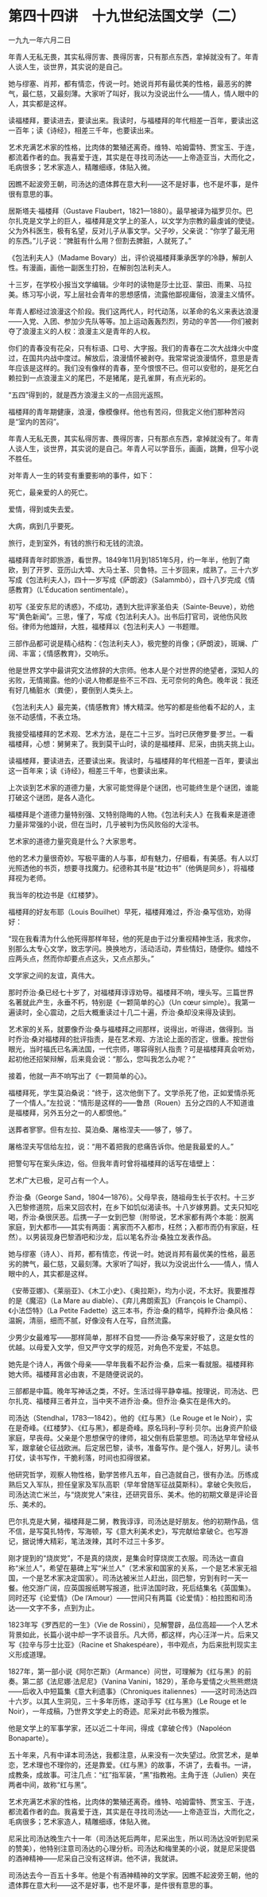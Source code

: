    

# 第四十四讲　十九世纪法国文学（二）

一九九一年六月二日

年青人无私无畏，其实私得厉害、畏得厉害，只有那点东西，拿掉就没有了。年青人谈人生，谈世界，其实说的是自己。

她与缪塞、肖邦，都有情恋，传说一时。她说肖邦有最优美的性格，最恶劣的脾气，最仁慈，又最刻薄。大家听了叫好，我以为没说出什么——情人，情人眼中的人，其实都是这样。

读福楼拜，要读进去，要读出来。我读时，与福楼拜的年代相差一百年，要读出这一百年；读《诗经》，相差三千年，也要读出来。

艺术充满艺术家的性格，比肉体的繁殖还离奇。维特、哈姆雷特、贾宝玉、于连，都流着作者的血。我喜爱于连，其实是在寻找司汤达——上帝造亚当，大而化之，毛病很多；艺术家造人，精雕细琢，体贴入微。

因瞧不起波旁王朝，司汤达的遗体葬在意大利——这不是好事，也不是坏事，是件很有意思的事。

居斯塔夫·福楼拜（Gustave Flaubert，1821—1880）。最早被译为福罗贝尔。巴尔扎克是文学上的巨人，福楼拜是文学上的圣人，以文学为宗教的最虔诚的使徒。父为外科医生，极有名望，反对儿子从事文学。父子吵，父亲说：“你学了最无用的东西。”儿子说：“脾脏有什么用？但割去脾脏，人就死了。”

《包法利夫人》（Madame Bovary）出，评价说福楼拜秉承医学的冷静，解剖人性。有漫画，画他一副医生打扮，在解剖包法利夫人。

十三岁，在学校小报当文学编辑。少年时的读物是莎士比亚、蒙田、雨果、马拉美。练习写小说，写上层社会青年的思想感情，流露他鄙视庸俗，浪漫主义情怀。

年青人都经过浪漫这个阶段。我们这两代人，时代动荡，以革命的名义来表达浪漫——入党、入团、参加少先队等等。加上运动轰轰烈烈，劳动的辛苦——你们被剥夺了浪漫主义的人权：浪漫主义是青年的人权。

你们的青春没有花朵，只有标语、口号、大字报。我们的青春在二次大战烽火中度过，在国共内战中度过。解放后，浪漫情怀被剥夺。我常常说浪漫情怀，意思是青年应该是这样的。我们没有像样的青春，至今恨恨不已。但可以安慰的，是死乞白赖拉到一点浪漫主义的尾巴，不是猪尾，是孔雀屏，有点光彩的。

“五四”得到的，就是西方浪漫主义的一点回光返照。

福楼拜的青年期健康，浪漫，像模像样。他也有苦闷，但我定义他们那种苦闷是“室内的苦闷”。

年青人无私无畏，其实私得厉害、畏得厉害，只有那点东西，拿掉就没有了。年青人谈人生，谈世界，其实说的是自己。年青人可以学音乐，画画，跳舞，但写小说不胜任。

对年青人一生的转变有重要影响的事件，如下：

死亡，最亲爱的人的死亡。

爱情，得到或失去爱。

大病，病到几乎要死。

旅行，走到室外，有钱的旅行和无钱的流浪。

  

福楼拜青年时即旅游，看世界。1849年11月到1851年5月，约一年半，他到了南欧，到了开罗、亚历山大埠、大马士革、贝鲁特。三十岁回来，成熟了。三十六岁写成《包法利夫人》，四十一岁写成《萨朗波》（Salammbô），四十八岁完成《情感教育》（L’Éducation sentimentale）。

初写《圣安东尼的诱惑》，不成功，遇到大批评家圣伯夫（Sainte-Beuve），劝他写“黄色新闻”。三思，懂了，写成《包法利夫人》。出书后打官司，说他伤风败俗。律师为他雄辩，大胜，福楼拜以《包法利夫人》一书题赠。

三部作品都可说是精心结构：《包法利夫人》，极完整的肖像；《萨朗波》，斑斓、广阔、丰富；《情感教育》，交响乐。

他是世界文学中最讲究文法修辞的大宗师。他本人是个对世界的绝望者，深知人的劣败，无情揭露。他的小说人物都是些不三不四、无可奈何的角色。晚年说：我还有好几桶脏水（粪便），要倒到人类头上。

《包法利夫人》最完美，《情感教育》博大精深。他写的都是些他看不起的人，主张不动感情，不表立场。

  

我接受福楼拜的艺术观、艺术方法，是在二十三岁。当时已厌倦罗曼·罗兰。一看福楼拜，心想：舅舅来了。我到莫干山时，读的是福楼拜、尼采，由挑夫挑上山。

读福楼拜，要读进去，还要读出来。我读时，与福楼拜的年代相差一百年，要读出这一百年来；读《诗经》，相差三千年，也要读出来。

上次谈到艺术家的道德力量，大家可能觉得是个谜团，也可能终生是个谜团，谁能打破这个谜团，是各人造化。

福楼拜是个道德力量特别强、又特别隐晦的人物。《包法利夫人》在我看来是道德力量非常强的小说，但在当时，几乎被判为伤风败俗的大淫书。

艺术家的道德力量究竟是什么？大家思考。

他的艺术力量很奇妙。写极平庸的人与事，却有魅力，仔细看，有美感。有人以灯光照透他的书页，想要寻找魔力。纪德称其书是“枕边书”（他俩是同乡），将福楼拜视为老师。

我当年的枕边书是《红楼梦》。

福楼拜的好友布耶（Louis Bouilhet）早死，福楼拜难过，乔治·桑写信劝，劝得好：

“现在我看清为什么他死得那样年轻，他的死是由于过分重视精神生活，我求你，别那么太专心文学，致志学问。换换地方，活动活动，弄些情妇，随便你。蜡烛不应两头点，然而你却要点点这头，又点点那头。”

文学家之间的友谊，真伟大。

那时乔治·桑已经七十岁了，对福楼拜谆谆劝导。福楼拜不响，埋头写。三篇世界名著就此产生，永垂不朽，特别是《一颗简单的心》（Un cœur simple）。我第一遍读时，全心震动，之后大概重读过十几二十遍，乔治·桑却没来得及读到。

艺术家的关系，就要像乔治·桑与福楼拜之间那样，说得出，听得进，做得到。当时乔治·桑对福楼拜的批评指责，是在艺术观、方法论上面的否定，很重。按世俗眼光，当时福氏已名满法国，一代宗师，哪容得别人指责？可是福楼拜真会听劝，起初他还招架辩解，后来竟会说：“那么，您叫我怎么办呢？”

接着，他就一声不响写出了《一颗简单的心》。

福楼拜死，学生莫泊桑说：“终于，这次他倒下了。文学杀死了他，正如爱情杀死了一个情人。”左拉说：“情形是这样的——鲁昂（Rouen）五分之四的人不知道谁是福楼拜，另外五分之一的人都恨他。”

送葬者寥寥。但有左拉、莫泊桑、屠格涅夫——够了，够了。

屠格涅夫写信给左拉，说：“用不着把我的悲痛告诉你。他是我最爱的人。”

把警句写在案头床边，俗。但我年青时曾将福楼拜的话写在墙壁上：

艺术广大已极，足可占有一个人。

乔治·桑（George Sand，1804—1876）。父母早丧，随祖母生长于农村。十三岁入巴黎修道院，后来又回农村，在乡下如饥似渴读书。十八岁嫁男爵。丈夫只知吃喝，乔治·桑很厌恶。后携一子一女到巴黎（附带说，艺术家都有两个本能：脱离家庭，到大都市——其实有两面：离家而不入都市，枉然；入都市而仍有家庭，枉然）。以男装现身巴黎酒吧和沙龙，后以笔名乔治·桑独立发表作品。

她与缪塞（诗人）、肖邦，都有情恋，传说一时。她说肖邦有最优美的性格，最恶劣的脾气，最仁慈，又最刻薄。大家听了叫好，我以为没说出什么——情人，情人眼中的人，其实都是这样。

《安蒂亚娜》、《莱丽亚》、《木工小史》、《奥拉斯》，均为小说，不太好。我要推荐的是《魔沼》（La Mare au diable）、《弃儿弗朗索瓦》（François le Champi）、《小法岱特》（La Petite Fadette）这三本书，乔治·桑的精华，纯粹乔治·桑风格：温婉，清丽，细而不腻，好像没有人在写，自然流露。

少男少女最难写——那样简单，那样不自觉——乔治·桑写来好极了，这是女性的优越。以母爱入文学，但又严守文学的规范，对角色不宠爱，不姑息。

她先是个诗人，再做个母亲——早年我看不起乔治·桑，后来一看就服。福楼拜称她大师。福楼拜言必由衷，不是随便说说的。

三部都是中篇。晚年写神话之类，不好。生活过得平静幸福。按理说，司汤达、巴尔扎克、福楼拜三者并立，当中夹不进乔治·桑。但乔治·桑实在是伟大的。

  

司汤达（Stendhal，1783—1842）。他的《红与黑》（Le Rouge et le Noir），实在是奇峰。《红楼梦》、《红与黑》，都是奇峰。原名玛利–亨利·贝尔。出身资产阶级家庭，早丧母。父亲是个思想保守的律师，祖父倒有启蒙思想。司汤达早年曾经从军，跟拿破仑征战欧洲。后定居巴黎，读书，准备写作。是个强人，好男儿。读书打仗，读书写作，干脆利落，时间也扣得很紧。

他研究哲学，观察人物性格，勤学苦修凡五年，自己造就自己，很有办法。历练成熟后又入军队，担任皇家及军队高职（早年曾随军征战莫斯科）。拿破仑失败后，司汤达流亡米兰，与“烧炭党人”来往，还研究音乐、美术。他的初期文章是评论音乐、美术的。

巴尔扎克是大舅，福楼拜是二舅，教我谆谆，司汤达是好朋友。他的初期作品，信不信，是写莫扎特传，写海顿，写《意大利美术史》，写完献给拿破仑。也写游记，据说博大精彩，笔法泼辣，其时不过三十多岁。

刚才提到的“烧炭党”，不是真的烧炭，是集会时穿烧炭工衣服。司汤达一直自称“米兰人”，希望在墓碑上写“米兰人”（艺术家和国家的关系，一个是艺术家无祖国，一个是艺术家决定国家）。司汤达被米兰人赶出，回巴黎，穷到有时一天一餐。他交游广阔，应英国报纸聘写报道，批评法国时政，死后结集名《英国集》。同时还写《论爱情》（De l’Amour）——世间只有两篇《论爱情》：柏拉图和司汤达——文字不多，点到为止。

1823年写《罗西尼的一生》（Vie de Rossini），见解警辟，品位高超——个人艺术背景如此，长篇小说中却一字不谈音乐。凡大师，都这样，内心汪洋一片。后来又写《拉辛与莎士比亚》（Racine et Shakespéare），书中观点，为后来批判现实主义形成道理。

1827年，第一部小说《阿尔芒斯》（Armance）问世，可理解为《红与黑》的前奏。第二部《法尼娜·法尼尼》（Vanina Vanini，1829），革命与爱情之火熊熊燃烧——后收入中短篇集《意大利遗事》（Chroniques italiennes）——这时司汤达四十六岁。以其人生洞见，三十多年历练，遂动手写《红与黑》（Le Rouge et le Noir），一年成稿，乃世界文学史上的奇迹。尼采对此书极为推崇。

他是文学上的军事学家，还以近二十年间，得成《拿破仑传》（Napoléon Bonaparte）。

五十年来，凡有中译本司汤达，我都注意，从来没有一次失望过。欣赏艺术，是单恋，艺术理也不理你的，还是靠爱。《红与黑》的故事，不讲了，去看书。一讲，成教条，成故事。可注几点：“红”指军装，“黑”指教袍。主角于连（Julien）夹在两者中间，故称“红与黑”。

艺术充满艺术家的性格，比肉体的繁殖还离奇。维特、哈姆雷特、贾宝玉、于连，都流着作者的血。我喜爱于连，其实是在寻找司汤达——上帝造亚当，大而化之，毛病很多；艺术家造人，精雕细琢，体贴入微。

尼采比司汤达晚生六十一年（司汤达死后两年，尼采出生，所以司汤达没听到尼采的赞美），他特别注意司汤达的心理分析。司汤达和梅里美的小说，就是尼采提倡的酒神精神——尼采自己没有这样讲。他不讲，我就讲。

司汤达去今一百五十多年。他是个有酒神精神的文学家。因瞧不起波旁王朝，他的遗体葬在意大利——这不是好事，也不是坏事，是件很有意思的事。
